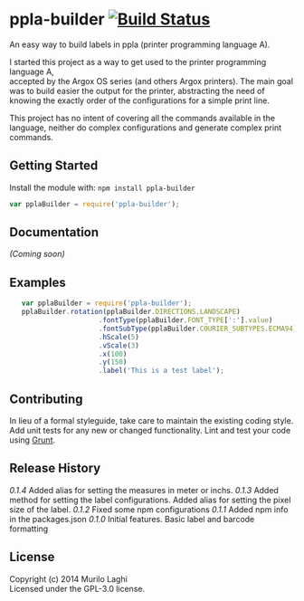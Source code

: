 # ppla-builder [![Build Status](https://secure.travis-ci.org/laghi/ppla-builder.png?branch=master)](http://travis-ci.org/laghi/ppla-builder)

An easy way to build labels in ppla (printer programming language A).

I started this project as a way to get used to the printer programming language A,  
accepted by the Argox OS series (and others Argox printers). The main goal was to build easier the output 
for the printer, abstracting the need of knowing the exactly order of the configurations for a simple print 
line.
 
This project has no intent of covering all the commands available in the language, 
neither do complex configurations and generate complex print commands.

## Getting Started
Install the module with: `npm install ppla-builder`

```javascript
var pplaBuilder = require('ppla-builder');
```

## Documentation
_(Coming soon)_

## Examples

```javascript
   var pplaBuilder = require('ppla-builder');
   pplaBuilder.rotation(pplaBuilder.DIRECTIONS.LANDSCAPE)
                      .fontType(pplaBuilder.FONT_TYPE[':'].value)
                      .fontSubType(pplaBuilder.COURIER_SUBTYPES.ECMA94)
                      .hScale(5)
                      .vScale(3)
                      .x(100)
                      .y(150)
                      .label('This is a test label');
```


## Contributing
In lieu of a formal styleguide, take care to maintain the existing coding style. Add unit tests for any new or changed functionality. Lint and test your code using [Grunt](http://gruntjs.com/).

## Release History
_0.1.4_
Added alias for setting the measures in meter or inchs.
_0.1.3_
Added method for setting the label configurations.
Added alias for setting the pixel size of the label.
_0.1.2_
Fixed some npm configurations
_0.1.1_
Added npm info in the packages.json
_0.1.0_
Initial features. Basic label and barcode formatting



## License
Copyright (c) 2014 Murilo Laghi  
Licensed under the GPL-3.0 license.



